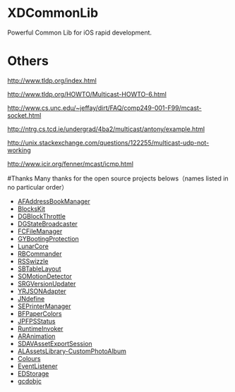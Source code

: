 # XDCommonLib
Powerful Common Lib for iOS rapid development.

# Others
http://www.tldp.org/index.html

http://www.tldp.org/HOWTO/Multicast-HOWTO-6.html

http://www.cs.unc.edu/~jeffay/dirt/FAQ/comp249-001-F99/mcast-socket.html

http://ntrg.cs.tcd.ie/undergrad/4ba2/multicast/antony/example.html

http://unix.stackexchange.com/questions/122255/multicast-udp-not-working

http://www.icir.org/fenner/mcast/icmp.html

#Thanks 
Many thanks for the open source projects belows（names listed in no particular order）

- [AFAddressBookManager]()
- [BlocksKit]()
- [DGBlockThrottle]()
- [DGStateBroadcaster]()
- [FCFileManager]()
- [GYBootingProtection]()
- [LunarCore]()
- [RBCommander]()
- [RSSwizzle]()
- [SBTableLayout]()
- [SOMotionDetector]()
- [SRGVersionUpdater]()
- [YRJSONAdapter]()
- [JNdefine]()
- [SEPrinterManager]()
- [BFPaperColors]()
- [JPFPSStatus]()
- [RuntimeInvoker](https://github.com/cyanzhong/RuntimeInvoker)
- [ARAnimation]()
- [SDAVAssetExportSession]()
- [ALAssetsLibrary-CustomPhotoAlbum]()
- [Colours](https://github.com/bennyguitar/Colours)
- [EventListener](https://github.com/KptainO/EventListener)
- [EDStorage]()
- [gcdobjc](https://github.com/mjmsmith/gcdobjc)


